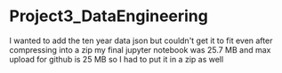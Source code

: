 # Project3_DataEngineering

I wanted to add the ten year data json but couldn't get it to fit even after compressing into a zip
my final jupyter notebook was 25.7 MB and max upload for github is 25 MB so I had to put it in a zip as well
